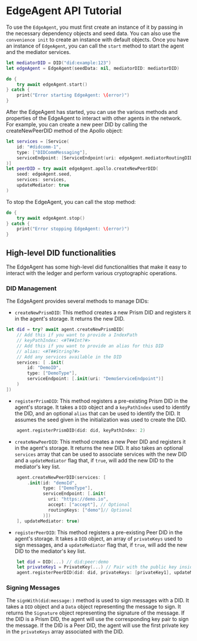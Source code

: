 # EdgeAgent API Tutorial

To use the `EdgeAgent`, you must first create an instance of it by passing in the necessary dependency objects and seed data. You can also use the `convenience init` to create an instance with default objects. Once you have an instance of `EdgeAgent`, you can call the `start` method to start the agent and the mediator services.

```swift
let mediatorDID = DID("did:example:123")
let edgeAgent = EdgeAgent(seedData: nil, mediatorDID: mediatorDID)

do {
    try await edgeAgent.start()
} catch {
    print("Error starting EdgeAgent: \(error)")
}
```

After the EdgeAgent has started, you can use the various methods and properties of the EdgeAgent to interact with other agents in the network. For example, you can create a new peer DID by calling the createNewPeerDID method of the Apollo object:

```swift
let services = [Service(
    id: "#didcomm-1",
    type: ["DIDCommMessaging"],
    serviceEndpoint: [ServiceEndpoint(uri: edgeAgent.mediatorRoutingDID?.string ?? "")]
)]
let peerDID = try await edgeAgent.apollo.createNewPeerDID(
    seed: edgeAgent.seed,
    services: services,
    updateMediator: true
)
```

To stop the EdgeAgent, you can call the stop method:

```swift
do {
    try await edgeAgent.stop()
} catch {
    print("Error stopping EdgeAgent: \(error)")
}
```

## High-level DID functionalities

The EdgeAgent has some high-level did functionalities that make it easy to interact with the ledger and perform various cryptographic operations.

### DID Management

The EdgeAgent provides several methods to manage DIDs:

- `createNewPrismDID`: This method creates a new Prism DID and registers it in the agent's storage. It returns the new DID.

```swift
let did = try? await agent.createNewPrismDID(
    // Add this if you want to provide a IndexPath
    // keyPathIndex: <#T##Int?#>
    // Add this if you want to provide an alias for this DID
    // alias: <#T##String?#>
    // Add any services available in the DID
    services: [ .init(
        id: "DemoID",
        type: ["DemoType"],
        serviceEndpoint: [.init(uri: "DemoServiceEndpoint")]
    )
])
```
- `registerPrismDID`: This method registers a pre-existing Prism DID in the agent's storage. It takes a `DID` object and a `keyPathIndex` used to identify the DID, and an optional `alias` that can be used to identify the DID. It assumes the seed given in the initialization was used to create the DID.

```swift
    agent.registerPrismDID(did: did, keyPathIndex: 2)
```

- `createNewPeerDID`: This method creates a new Peer DID and registers it in the agent's storage. It returns the new DID. It also takes an optional `services` array that can be used to associate services with the new DID and a `updateMediator` flag that, if `true`, will add the new DID to the mediator's key list.

```swift
    agent.createNewPeerDID(services: [
        .init(id: "demoId",
              type: ["DemoType"],
              serviceEndpoint: [.init(
                uri: "https://demo.io",
                accept: ["accept"], // Optional
                routingKeys: ["demo"]// Optional
              )])
    ], updateMediator: true)
```

- `registerPeerDID`: This method registers a pre-existing Peer DID in the agent's storage. It takes a `DID` object, an array of `privateKeys` used to sign messages, and a `updateMediator` flag that, if `true`, will add the new DID to the mediator's key list.

```swift
    let did = DID(...) // did:peer:demo
    let privateKey1 = PrivateKey(...) // Pair with the public key inside of the DID
    agent.registerPeerDID(did: did, privateKeys: [privateKey1], updateMediator: true)
```

### Signing Messages

The `signWith(did:message:)` method is used to sign messages with a DID. It takes a `DID` object and a `Data` object representing the message to sign. It returns the `Signature` object representing the signature of the message. If the DID is a Prism DID, the agent will use the corresponding key pair to sign the message. If the DID is a Peer DID, the agent will use the first private key in the `privateKeys` array associated with the DID.
